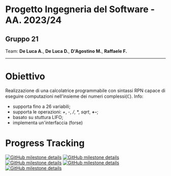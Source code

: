 # Progetto Ingegneria del Software - AA. 2023/24

## Gruppo 21

Team: **De Luca A.**, **De Luca D.**, **D'Agostino M.**, **Raffaele F.**

***

# Obiettivo

Realizzazione di una calcolatrice programmabile con sintassi RPN capace di eseguire computazioni nell'insieme dei numeri complessi(ℂ).
Info:
- supporta fino a 26 variabili;
- supporta le operazioni: *+*, *-*, */*, *, *sqrt*, **+-**;
- basato su stuttura LIFO;
- implementa un'interfaccia (forse)

# Progress Tracking
<a href="https://github.com/partypankes/ProgettoCalcolatrice2023/milestone/5"><img alt="GitHub milestone details" src="https://img.shields.io/github/milestones/progress-percent/partypankes/ProgettoCalcolatrice2023/5?style=flat&labelColor=black&color=%23197d35"></a>
<a href="https://github.com/partypankes/ProgettoCalcolatrice2023/milestone/1"><img alt="GitHub milestone details" src="https://img.shields.io/github/milestones/progress-percent/partypankes/ProgettoCalcolatrice2023/1?style=flat&labelColor=black&color=%23293aac"></a>
<a href="https://github.com/partypankes/ProgettoCalcolatrice2023/milestone/2"><img alt="GitHub milestone details" src="https://img.shields.io/github/milestones/progress-percent/partypankes/ProgettoCalcolatrice2023/2?style=flat&labelColor=black&color=%23ff841f"></a>
<a href="https://github.com/partypankes/ProgettoCalcolatrice2023/milestone/4"><img alt="GitHub milestone details" src="https://img.shields.io/github/milestones/progress-percent/partypankes/ProgettoCalcolatrice2023/4?style=flat&labelColor=black&color=%23ef3f3c"></a>
<a href="https://github.com/partypankes/ProgettoCalcolatrice2023/milestone/3"><img alt="GitHub milestone details" src="https://img.shields.io/github/milestones/progress-percent/partypankes/ProgettoCalcolatrice2023/3?style=flat&labelColor=black&color=%234e3abe"></a>
